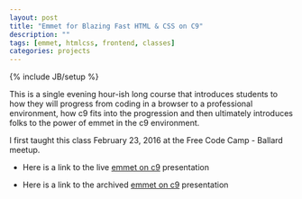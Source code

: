 ```yaml
---
layout: post
title: "Emmet for Blazing Fast HTML & CSS on C9"
description: ""
tags: [emmet, htmlcss, frontend, classes]
categories: projects
---
```

{% include JB/setup %}

This is a single evening hour-ish long course that introduces students to how they will progress from coding in a browser to a professional environment, how c9 fits into the progression and then ultimately introduces folks to the power of emmet in the c9 environment. 

I first taught this class February 23, 2016 at the Free Code Camp - Ballard meetup.

* Here is a link to the live [emmet on c9](http://slides.com/ricmclaughlin/deck/live) presentation

* Here is a link to the archived [emmet on c9](http://slides.com/ricmclaughlin/deck) presentation
